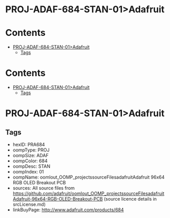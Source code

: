 
PROJ-ADAF-684-STAN-01>Adafruit
==============================

Contents
========

* [PROJ-ADAF-684-STAN-01>Adafruit](#proj-adaf-684-stan-01adafruit)
	* [Tags](#tags)

Contents
========

* [PROJ-ADAF-684-STAN-01>Adafruit](#proj-adaf-684-stan-01adafruit)
	* [Tags](#tags)

# PROJ-ADAF-684-STAN-01>Adafruit

## Tags

- hexID: PRA684
- oompType: PROJ
- oompSize: ADAF
- oompColor: 684
- oompDesc: STAN
- oompIndex: 01
- oompName: oomlout_OOMP_projectssourceFilesadafruitAdafruit 96x64 RGB OLED Breakout PCB
- sources: All source files from https://github.com/adafruit/oomlout_OOMP_projectssourceFilesadafruitAdafruit-96x64-RGB-OLED-Breakout-PCB (source licence details in srcLicense.md)
- linkBuyPage: http://www.adafruit.com/products/684
